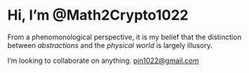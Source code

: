 # Hi, I’m @Math2Crypto1022
 <p> From a phenomonological perspective, it is my belief that the distinction
      between <i>abstractions</i> and the <i>physical world</i> is largely illusory.
</p>      

I’m looking to collaborate on anything.
 pjn1022@gmail.com

<!---
Math2Crypto1022/Math2Crypto1022 is a ✨ special ✨ repository because its `README.md` (this file) appears on your GitHub profile.
You can click the Preview link to take a look at your changes.
--->
